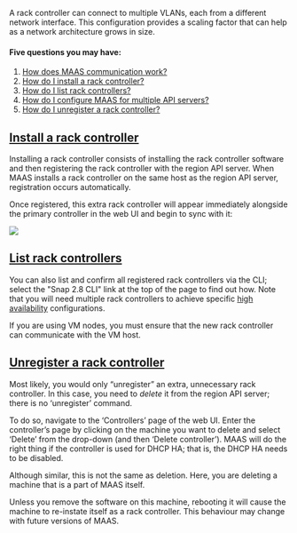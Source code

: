 <!-- deb-2-7-cli
 deb-2-7-cli -->

<!-- deb-2-7-ui
 deb-2-7-ui -->

<!-- deb-2-8-cli
 deb-2-8-cli -->

<!-- deb-2-8-ui
 deb-2-8-ui -->

<!-- deb-2-9-cli
 deb-2-9-cli -->

<!-- deb-2-9-ui
 deb-2-9-ui -->

<!-- snap-2-7-cli
 snap-2-7-cli -->

<!-- snap-2-7-ui
 snap-2-7-ui -->

<!-- snap-2-8-cli
 snap-2-8-cli -->


<!-- snap-2-9-cli
 snap-2-9-cli -->

<!-- snap-2-9-ui
 snap-2-9-ui -->

A rack controller can connect to multiple VLANs, each from a different network interface. This configuration provides a scaling factor that can help as a network architecture grows in size.

#### Five questions you may have:

<!-- deb-2-7-cli
1. [How does MAAS communication work?](/t/maas-communication/2832)
2. [How do I install a rack controller?](#heading--install-a-rack-controller)
3. [How do I list rack controllers?](#heading--list-rack-controllers)
4. [How do I configure MAAS for multiple API servers?](/t/high-availability/2688#heading--multiple-region-endpoints)
5. [How do I unregister a rack controller?](#heading--unregister-a-rack-controller)
 deb-2-7-cli -->

<!-- deb-2-7-ui
1. [How does MAAS communication work?](/t/maas-communication/2833)
2. [How do I install a rack controller?](#heading--install-a-rack-controller)
3. [How do I list rack controllers?](#heading--list-rack-controllers)
4. [How do I configure MAAS for multiple API servers?](/t/high-availability/2689#heading--multiple-region-endpoints)
5. [How do I unregister a rack controller?](#heading--unregister-a-rack-controller)
 deb-2-7-ui -->

<!-- deb-2-8-cli
1. [How does MAAS communication work?](/t/maas-communication/2834)
2. [How do I install a rack controller?](#heading--install-a-rack-controller)
3. [How do I list rack controllers?](#heading--list-rack-controllers)
4. [How do I configure MAAS for multiple API servers?](/t/high-availability/2690#heading--multiple-region-endpoints)
5. [How do I unregister a rack controller?](#heading--unregister-a-rack-controller)
 deb-2-8-cli -->

<!-- deb-2-8-ui
1. [How does MAAS communication work?](/t/maas-communication/2835)
2. [How do I install a rack controller?](#heading--install-a-rack-controller)
3. [How do I list rack controllers?](#heading--list-rack-controllers)
4. [How do I configure MAAS for multiple API servers?](/t/high-availability/2691#heading--multiple-region-endpoints)
5. [How do I unregister a rack controller?](#heading--unregister-a-rack-controller)
 deb-2-8-ui -->

<!-- deb-2-9-cli
1. [How does MAAS communication work?](/t/maas-communication/2836)
2. [How do I install a rack controller?](#heading--install-a-rack-controller)
3. [How do I list rack controllers?](#heading--list-rack-controllers)
4. [How do I configure MAAS for multiple API servers?](/t/high-availability/2692#heading--multiple-region-endpoints)
5. [How do I unregister a rack controller?](#heading--unregister-a-rack-controller)
 deb-2-9-cli -->

<!-- deb-2-9-ui
1. [How does MAAS communication work?](/t/maas-communication/2837)
2. [How do I install a rack controller?](#heading--install-a-rack-controller)
3. [How do I list rack controllers?](#heading--list-rack-controllers)
4. [How do I configure MAAS for multiple API servers?](/t/high-availability/2683#heading--multiple-region-endpoints)
5. [How do I unregister a rack controller?](#heading--unregister-a-rack-controller)
 deb-2-9-ui -->

<!-- snap-2-7-cli
1. [How does MAAS communication work?](/t/maas-communication/2826)
2. [How do I install a rack controller?](#heading--install-a-rack-controller)
3. [How do I list rack controllers?](#heading--list-rack-controllers)
4. [How do I configure MAAS for multiple API servers?](/t/high-availability/2682#heading--multiple-region-endpoints)
5. [How do I unregister a rack controller?](#heading--unregister-a-rack-controller)
 snap-2-7-cli -->

<!-- snap-2-7-ui
1. [How does MAAS communication work?](/t/maas-communication/2827)
2. [How do I install a rack controller?](#heading--install-a-rack-controller)
3. [How do I list rack controllers?](#heading--list-rack-controllers)
4. [How do I configure MAAS for multiple API servers?](/t/high-availability/2683#heading--multiple-region-endpoints)
5. [How do I unregister a rack controller?](#heading--unregister-a-rack-controller)
 snap-2-7-ui -->

<!-- snap-2-8-cli
1. [How does MAAS communication work?](/t/maas-communication/2828)
2. [How do I install a rack controller?](#heading--install-a-rack-controller)
3. [How do I list rack controllers?](#heading--list-rack-controllers)
4. [How do I configure MAAS for multiple API servers?](/t/high-availability/2684#heading--multiple-region-endpoints)
5. [How do I unregister a rack controller?](#heading--unregister-a-rack-controller)
 snap-2-8-cli -->

1. [How does MAAS communication work?](/t/maas-communication/2829)
2. [How do I install a rack controller?](#heading--install-a-rack-controller)
3. [How do I list rack controllers?](#heading--list-rack-controllers)
4. [How do I configure MAAS for multiple API servers?](/t/high-availability/2685#heading--multiple-region-endpoints)
5. [How do I unregister a rack controller?](#heading--unregister-a-rack-controller)

<!-- snap-2-9-cli
1. [How does MAAS communication work?](/t/maas-communication/2830)
2. [How do I install a rack controller?](#heading--install-a-rack-controller)
3. [How do I list rack controllers?](#heading--list-rack-controllers)
4. [How do I configure MAAS for multiple API servers?](/t/high-availability/2686#heading--multiple-region-endpoints)
5. [How do I unregister a rack controller?](#heading--unregister-a-rack-controller)
 snap-2-9-cli -->

<!-- snap-2-9-ui
1. [How does MAAS communication work?](/t/maas-communication/2831)
2. [How do I install a rack controller?](#heading--install-a-rack-controller)
3. [How do I list rack controllers?](#heading--list-rack-controllers)
4. [How do I configure MAAS for multiple API servers?](/t/high-availability/2687#heading--multiple-region-endpoints)
5. [How do I unregister a rack controller?](#heading--unregister-a-rack-controller)
 snap-2-9-ui -->

<a href="#heading--install-a-rack-controller"><h2 id="heading--install-a-rack-controller">Install a rack controller</h2></a>

<!-- snap-2-7-cli snap-2-8-cli snap-2-9-cli deb-2-7-cli deb-2-8-cli deb-2-9-cli
To install and register a rack controller with the MAAS:

``` bash
sudo apt install maas-rack-controller
sudo maas-rack register
```

<strong>NOTE:</strong> 
The register command is not required when you are adding a rack controller to a system that already houses an API server.

snap-2-7-cli snap-2-8-cli snap-2-9-cli deb-2-7-cli deb-2-8-cli deb-2-9-cli -->

<!-- deb-2-7-cli deb-2-8-cli deb-2-9-cli
MAAS will ask for the URL of the region API server. If you provide a hostname, ensure it is resolvable. Next, MAAS will prompt you for the secret key, stored in file `/var/lib/maas/secret` on the API server.
deb-2-7-cli deb-2-8-cli deb-2-9-cli -->

<!-- snap-2-7-cli snap-2-8-cli snap-2-9-cli
MAAS will ask for the URL of the region API server. If you provide a hostname, ensure it is resolvable. Next, MAAS will prompt you for the secret key, stored in file `/var/snap/maas/common/maas/secret` on the API server.
snap-2-7-cli snap-2-8-cli snap-2-9-cli -->

<!-- snap-2-7-cli snap-2-8-cli snap-2-9-cli deb-2-7-cli deb-2-8-cli deb-2-9-cli
Based on the above, then, we could have also entered:

``` bash
sudo maas-rack register --url http://10.5.1.5:5240/MAAS \
    --secret fa847000e7cb681101d26e3477e6e39e
```
snap-2-7-cli snap-2-8-cli snap-2-9-cli deb-2-7-cli deb-2-8-cli deb-2-9-cli -->

Installing a rack controller consists of installing the rack controller software and then registering the rack controller with the region API server.  When MAAS installs a rack controller on the same host as the region API server, registration occurs automatically. 

Once registered, this extra rack controller will appear immediately alongside the primary controller in the web UI and begin to sync with it:

<a href="https://discourse.maas.io/uploads/default/original/1X/0a5f1d374a3e53235a83eb157163be49016e63b5.png" target = "_blank"><img src="https://discourse.maas.io/uploads/default/original/1X/0a5f1d374a3e53235a83eb157163be49016e63b5.png"></a> 

<a href="#heading--list-rack-controllers"><h2 id="heading--list-rack-controllers">List rack controllers</h2></a>

<!-- deb-2-7-cli
You can also list and confirm all registered rack controllers:

``` bash
maas $PROFILE rack-controllers read | grep hostname | cut -d '"' -f 4
```

Note that you will need multiple rack controllers to achieve specific [high availability](/t/high-availability/2688) configurations.
 deb-2-7-cli -->

<!-- deb-2-7-ui
You can also list and confirm all registered rack controllers via the CLI; select the "Packages 2.7 CLI" link at the top of the page to find out how.  Note that you will need multiple rack controllers to achieve specific [high availability](/t/high-availability/2689) configurations.
 deb-2-7-ui -->

<!-- deb-2-8-cli
You can also list and confirm all registered rack controllers:

``` bash
maas $PROFILE rack-controllers read | grep hostname | cut -d '"' -f 4
```

Note that you will need multiple rack controllers to achieve specific [high availability](/t/high-availability/2690) configurations.
 deb-2-8-cli -->

<!-- deb-2-8-ui
You can also list and confirm all registered rack controllers via the CLI; select the "Packages 2.8 CLI" link at the top of the page to find out how. Note that you will need multiple rack controllers to achieve specific [high availability](/t/high-availability/2691) configurations.
 deb-2-8-ui -->

<!-- deb-2-9-cli
You can also list and confirm all registered rack controllers:

``` bash
maas $PROFILE rack-controllers read | grep hostname | cut -d '"' -f 4
```

Note that you will need multiple rack controllers to achieve specific [high availability](/t/high-availability/2692) configurations.
 deb-2-9-cli -->

<!-- deb-2-9-ui
You can also list and confirm all registered rack controllers via the CLI; select the "Packages 2.9 CLI" link at the top of the page to find out how.  Note that you will need multiple rack controllers to achieve specific [high availability](/t/high-availability/2693) configurations.
 deb-2-9-ui -->

<!-- snap-2-7-cli
You can also list and confirm all registered rack controllers:

``` bash
maas $PROFILE rack-controllers read | grep hostname | cut -d '"' -f 4
```

Note that you will need multiple rack controllers to achieve specific [high availability](/t/high-availability/2682) configurations.
 snap-2-7-cli -->

<!-- snap-2-7-ui
You can also list and confirm all registered rack controllers via the CLI; select the "Snap 2.7 CLI" link at the top of the page to find out how.  Note that you will need multiple rack controllers to achieve specific [high availability](/t/high-availability/2683) configurations.
 snap-2-7-ui -->

<!-- snap-2-8-cli
You can also list and confirm all registered rack controllers:

``` bash
maas $PROFILE rack-controllers read | grep hostname | cut -d '"' -f 4
```

Note that you will need multiple rack controllers to achieve specific [high availability](/t/high-availability/2684) configurations.
 snap-2-8-cli -->

You can also list and confirm all registered rack controllers via the CLI; select the "Snap 2.8 CLI" link at the top of the page to find out how.  Note that you will need multiple rack controllers to achieve specific [high availability](/t/high-availability/2685) configurations.

<!-- snap-2-9-cli
You can also list and confirm all registered rack controllers:

``` bash
maas $PROFILE rack-controllers read | grep hostname | cut -d '"' -f 4
```

 Note that you will need multiple rack controllers to achieve specific [high availability](/t/high-availability/2686) configurations.
 snap-2-9-cli -->

<!-- snap-2-9-ui
You can also list and confirm all registered rack controllers via the CLI; select the "Snap 2.9 CLI" link at the top of the page to find out how.  Note that you will need multiple rack controllers to achieve specific [high availability](/t/high-availability/2687) configurations.
 snap-2-9-ui -->

<div class="p-notification">
<p class="p-notification__response">If you are using VM nodes, you must ensure that the new rack controller can communicate with the VM host.</p>
</div>

<a href="#heading--unregister-a-rack-controller"><h2 id="heading--unregister-a-rack-controller">Unregister a rack controller</h2></a>

Most likely, you would only “unregister” an extra, unnecessary rack controller.  In this case, you need to <em>delete</em> it from the region API server; there is no ‘unregister’ command.

To do so, navigate to the ‘Controllers’ page of the web UI. Enter the controller’s page by clicking on the machine you want to delete and select ‘Delete’ from the drop-down (and then ‘Delete controller’). MAAS will do the right thing if the controller is used for DHCP HA; that is, the DHCP HA needs to be disabled.

Although similar, this is not the same as deletion. Here, you are deleting a machine that is a part of MAAS itself.

<div class="p-notification">
<p class="p-notification__response">Unless you remove the software on this machine, rebooting it will cause the machine to re-instate itself as a rack controller. This behaviour may change with future versions of MAAS.</p>
</div>